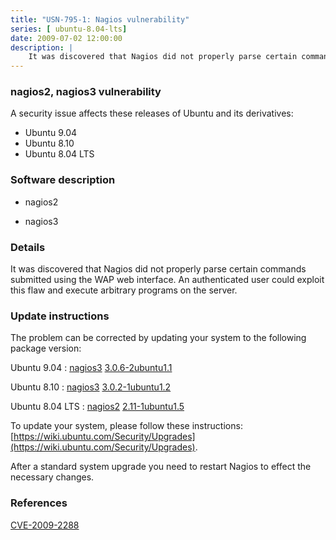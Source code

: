 ```yaml
---
title: "USN-795-1: Nagios vulnerability"
series: [ ubuntu-8.04-lts]
date: 2009-07-02 12:00:00
description: |
    It was discovered that Nagios did not properly parse certain commands submitted using the WAP web interface. An authenticated user could exploit this flaw and execute arbitrary programs on the server. 
--- 
```

 
### nagios2, nagios3 vulnerability

A security issue affects these releases of Ubuntu and its derivatives:

* Ubuntu 9.04
* Ubuntu 8.10
* Ubuntu 8.04 LTS

### Software description

* nagios2 

* nagios3 

### Details

It was discovered that Nagios did not properly parse certain commands submitted using the WAP web interface. An authenticated user could exploit this flaw and execute arbitrary programs on the server. 

### Update instructions

The problem can be corrected by updating your system to the following package version:

Ubuntu 9.04
 : [nagios3](https://launchpad.net/ubuntu/+source/nagios3) <span> [3.0.6-2ubuntu1.1](https://launchpad.net/ubuntu/+source/nagios3/3.0.6-2ubuntu1.1) </span> 

Ubuntu 8.10
 : [nagios3](https://launchpad.net/ubuntu/+source/nagios3) <span> [3.0.2-1ubuntu1.2](https://launchpad.net/ubuntu/+source/nagios3/3.0.2-1ubuntu1.2) </span> 

Ubuntu 8.04 LTS
 : [nagios2](https://launchpad.net/ubuntu/+source/nagios2) <span> [2.11-1ubuntu1.5](https://launchpad.net/ubuntu/+source/nagios2/2.11-1ubuntu1.5) </span> 

To update your system, please follow these instructions: [https://wiki.ubuntu.com/Security/Upgrades](https://wiki.ubuntu.com/Security/Upgrades).

After a standard system upgrade you need to restart Nagios to effect the necessary changes. 

### References

 [CVE-2009-2288](http://people.ubuntu.com/~ubuntu-security/cve/CVE-2009-2288)
 
